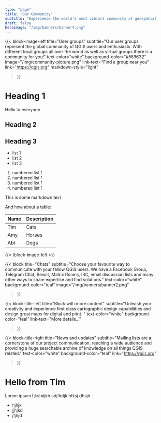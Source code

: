```yaml
---
type: "page"
title: "Our Community"
subtitle: "Experience the world’s most vibrant community of geospatial experts and enthusiasts"
draft: false
heroImage: "/img/banners/banner4.png"
---
```



{{< block-image-left
    title="User groups"
    subtitle="Our user groups represent the global community of QGIS users and enthusiasts. With different local groups all over the world as well as virtual groups there is a community for you!"
    text-color="white"
    background-color="#589632"
    image="/img/community-picture.png"
    link-text="Find a group near you"
    link="https://qgis.org"
    markdown-style="light"
>}}

# Heading 1

Hello to everyone.

## Heading 2

## Heading 3

* list 1
* list 2
* list 3

1. numbered list 1
1. numbered list 1
1. numbered list 1
1. numbered list 1

This is some markdown text

And how about a table:

Name | Description
-----|--------------
Tim | Cats
Amy | Horses
Abi | Dogs

{{< /block-image-left >}}

{{< block
    title="Chats"
    subtitle="Choose your favourite way to communicate with your fellow QGIS users. We have a Facebook Group, Telegram Chat, Revolt, Matrix Rooms, IRC, email discussion lists and many other ways to share expertise and find solutions."
    text-color="white"
    background-color="teal"
    image="/img/banners/banner2.png"
>}}

{{< block-title-left
    title="Block with more content"
    subtitle="Unleash your creativity and experience first class cartographic design capabiliities and design great maps for digital and print. "
    text-color="white"
    background-color="teal"
    link-text="More details..."
>}}

{{< block-title-right
    title="News and updates"
    subtitle="Mailing lists are a cornerstone of our project communication, reaching a wide audience and providing a huge searchable archive of knowledge on all things QGIS related."
    text-color="white"
    background-color="teal"
    link="https://qgis.org"
>}}

<div class="content">

# Hello from Tim

Lorem ipsum fjkshdjkh sdjfhdjk hfksj dhsjh

* hjhjk
* jjhjkd
* jfjhjd

</div>
